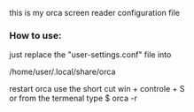 this is my orca screen reader configuration file 

### How to use:

just replace the "user-settings.conf" file into 

/home/user/.local/share/orca

restart orca
use the short cut
 win + controle + S  
or from the termenal type
$ orca -r 